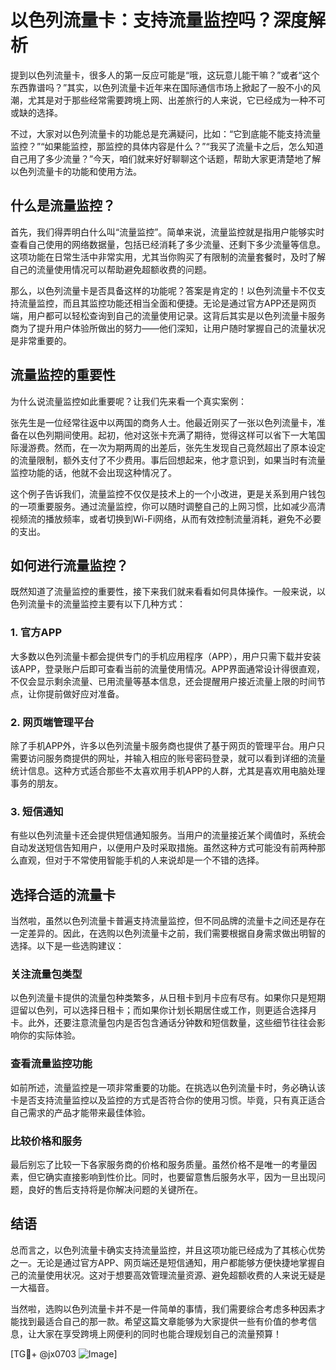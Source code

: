 # 以色列流量卡：支持流量监控吗？深度解析

提到以色列流量卡，很多人的第一反应可能是“哦，这玩意儿能干嘛？”或者“这个东西靠谱吗？”其实，以色列流量卡近年来在国际通信市场上掀起了一股不小的风潮，尤其是对于那些经常需要跨境上网、出差旅行的人来说，它已经成为一种不可或缺的选择。

不过，大家对以色列流量卡的功能总是充满疑问，比如：“它到底能不能支持流量监控？”“如果能监控，那监控的具体内容是什么？”“我买了流量卡之后，怎么知道自己用了多少流量？”今天，咱们就来好好聊聊这个话题，帮助大家更清楚地了解以色列流量卡的功能和使用方法。

## 什么是流量监控？

首先，我们得弄明白什么叫“流量监控”。简单来说，流量监控就是指用户能够实时查看自己使用的网络数据量，包括已经消耗了多少流量、还剩下多少流量等信息。这项功能在日常生活中非常实用，尤其当你购买了有限制的流量套餐时，及时了解自己的流量使用情况可以帮助避免超额收费的问题。

那么，以色列流量卡是否具备这样的功能呢？答案是肯定的！以色列流量卡不仅支持流量监控，而且其监控功能还相当全面和便捷。无论是通过官方APP还是网页端，用户都可以轻松查询到自己的流量使用记录。这背后其实是以色列流量卡服务商为了提升用户体验所做出的努力——他们深知，让用户随时掌握自己的流量状况是非常重要的。

## 流量监控的重要性

为什么说流量监控如此重要呢？让我们先来看一个真实案例：

张先生是一位经常往返中以两国的商务人士。他最近刚买了一张以色列流量卡，准备在以色列期间使用。起初，他对这张卡充满了期待，觉得这样可以省下一大笔国际漫游费。然而，在一次为期两周的出差后，张先生发现自己竟然超出了原本设定的流量限制，额外支付了不少费用。事后回想起来，他才意识到，如果当时有流量监控功能的话，他就不会出现这种情况了。

这个例子告诉我们，流量监控不仅仅是技术上的一个小改进，更是关系到用户钱包的一项重要服务。通过流量监控，你可以随时调整自己的上网习惯，比如减少高清视频流的播放频率，或者切换到Wi-Fi网络，从而有效控制流量消耗，避免不必要的支出。

## 如何进行流量监控？

既然知道了流量监控的重要性，接下来我们就来看看如何具体操作。一般来说，以色列流量卡的流量监控主要有以下几种方式：

### 1. 官方APP
大多数以色列流量卡都会提供专门的手机应用程序（APP），用户只需下载并安装该APP，登录账户后即可查看当前的流量使用情况。APP界面通常设计得很直观，不仅会显示剩余流量、已用流量等基本信息，还会提醒用户接近流量上限的时间节点，让你提前做好应对准备。

### 2. 网页端管理平台
除了手机APP外，许多以色列流量卡服务商也提供了基于网页的管理平台。用户只需要访问服务商提供的网址，并输入相应的账号密码登录，就可以看到详细的流量统计信息。这种方式适合那些不太喜欢用手机APP的人群，尤其是喜欢用电脑处理事务的朋友。

### 3. 短信通知
有些以色列流量卡还会提供短信通知服务。当用户的流量接近某个阈值时，系统会自动发送短信告知用户，以便用户及时采取措施。虽然这种方式可能没有前两种那么直观，但对于不常使用智能手机的人来说却是一个不错的选择。

## 选择合适的流量卡

当然啦，虽然以色列流量卡普遍支持流量监控，但不同品牌的流量卡之间还是存在一定差异的。因此，在选购以色列流量卡之前，我们需要根据自身需求做出明智的选择。以下是一些选购建议：

### 关注流量包类型
以色列流量卡提供的流量包种类繁多，从日租卡到月卡应有尽有。如果你只是短期逗留以色列，可以选择日租卡；而如果你计划长期居住或工作，则更适合选择月卡。此外，还要注意流量包内是否包含通话分钟数和短信数量，这些细节往往会影响你的实际体验。

### 查看流量监控功能
如前所述，流量监控是一项非常重要的功能。在挑选以色列流量卡时，务必确认该卡是否支持流量监控以及监控的方式是否符合你的使用习惯。毕竟，只有真正适合自己需求的产品才能带来最佳体验。

### 比较价格和服务
最后别忘了比较一下各家服务商的价格和服务质量。虽然价格不是唯一的考量因素，但它确实直接影响到性价比。同时，也要留意售后服务水平，因为一旦出现问题，良好的售后支持将是你解决问题的关键所在。

## 结语

总而言之，以色列流量卡确实支持流量监控，并且这项功能已经成为了其核心优势之一。无论是通过官方APP、网页端还是短信通知，用户都能够方便快捷地掌握自己的流量使用状况。这对于想要高效管理流量资源、避免超额收费的人来说无疑是一大福音。

当然啦，选购以色列流量卡并不是一件简单的事情，我们需要综合考虑多种因素才能找到最适合自己的那一款。希望这篇文章能够为大家提供一些有价值的参考信息，让大家在享受跨境上网便利的同时也能合理规划自己的流量预算！

[TG💪+ @jx0703 ![Image](https://github.com/user-attachments/assets/dbca1d08-cadb-493c-b0ec-ad6f7a83f270)]